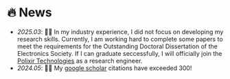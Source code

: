 # 🔥 News
- *2025.03*: 🤠🤠 In my industry experience, I did not focus on developing my research skills. Currently, I am working hard to complete some papers to meet the requirements for the Outstanding Doctoral Dissertation of the Electronics Society. If I can graduate seccessfully, I will officially join the [Polixir Technologies](https://ivcon.cn/) as a research engineer.
- *2024.05*: 🎉🎉 My [google scholar](https://scholar.google.com/citations?user=4FA6C0AAAAAJ) citations have exceeded 300!
